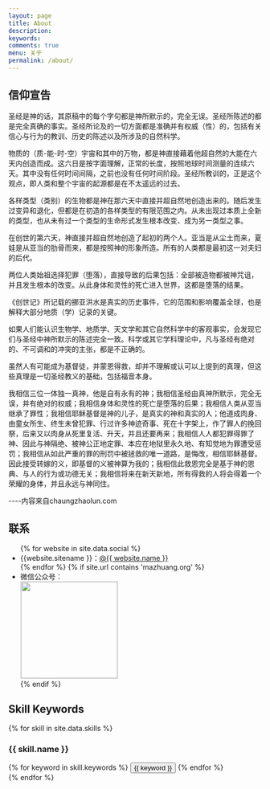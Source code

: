 ```yaml
---
layout: page
title: About
description: 
keywords: 
comments: true
menu: 关于
permalink: /about/
---
```


## 信仰宣告

圣经是神的话，其原稿中的每个字句都是神所默示的，完全无误。圣经所陈述的都是完全真确的事实。圣经所论及的一切方面都是准确并有权威（性）的，包括有关信心与行为的教训、历史的陈述以及所涉及的自然科学。

物质的（质-能-时-空）宇宙和其中的万物，都是神直接藉着他超自然的大能在六天内创造而成。这六日是按字面理解，正常的长度，按照地球时间测量的连续六天。其中没有任何时间间隔，之前也没有任何时间阶段。圣经所教训的，正是这个观点，即人类和整个宇宙的起源都是在不太遥远的过去。

各样类型（类别）的生物都是神在那六天中直接并超自然地创造出来的。随后发生过变异和退化，但都是在初造的各样类型的有限范围之内。从未出现过本质上全新的类型，也从未有过一个类型的生命形式发生根本改变、成为另一类型之事。

在创世的第六天，神直接并超自然地创造了起初的两个人。亚当是从尘土而来，夏娃是从亚当的肋骨而来，都是按照神的形象所造。所有的人类都是最初这一对夫妇的后代。

两位人类始祖选择犯罪（堕落），直接导致的后果包括：全部被造物都被神咒诅，并且发生根本的改变。从此身体和灵性的死亡进入世界，这都是堕落的结果。

《创世记》所记载的挪亚洪水是真实的历史事件，它的范围和影响覆盖全球，也是解释大部分地质（学）记录的关键。

如果人们能认识生物学、地质学、天文学和其它自然科学中的客观事实，会发现它们与圣经中神所默示的陈述完全一致。科学或其它学科理论中，凡与圣经有绝对的、不可调和的冲突的主张，都是不正确的。

虽然人有可能成为基督徒，并蒙恩得救，却并不理解或认可以上提到的真理，但这些真理是一切圣经教义的基础，包括福音本身。

我相信三位一体独一真神，他是自有永有的神；我相信圣经由真神所默示，完全无误，并有绝对的权威；我相信身体和灵性的死亡是堕落的后果；我相信人类从亚当继承了罪性；我相信耶稣基督是神的儿子，是真实的神和真实的人；他道成肉身、由童女所生、终生未曾犯罪、行过许多神迹奇事、死在十字架上，作了罪人的挽回祭，后来又以肉身从死里复活、升天，并且还要再来；我相信人人都犯罪得罪了神、因此与神隔绝、被神公正地定罪、本应在地狱里永久地、有知觉地为罪遭受惩罚；我相信从如此严重的罪的刑罚中被拯救的唯一道路，是悔改，相信耶稣基督。因此接受转嫁的义，即基督的义被神算为我的；我相信此救恩完全是基于神的恩典、与人的行为或功德无关；我相信将来在新天新地，所有得救的人将会得着一个荣耀的身体，并且永远与神同住。

----内容来自chaungzhaolun.com

## 联系

<ul>
{% for website in site.data.social %}
<li>{{website.sitename }}：<a href="{{ website.url }}" target="_blank">@{{ website.name }}</a></li>
{% endfor %}
{% if site.url contains 'mazhuang.org' %}
<li>
微信公众号：<br />
<img style="height:192px;width:192px;border:1px solid lightgrey;" src="{{ site.url }}/assets/images/qrcode.jpg" alt="" />
</li>
{% endif %}
</ul>


## Skill Keywords

{% for skill in site.data.skills %}
### {{ skill.name }}
<div class="btn-inline">
{% for keyword in skill.keywords %}
<button class="btn btn-outline" type="button">{{ keyword }}</button>
{% endfor %}
</div>
{% endfor %}
